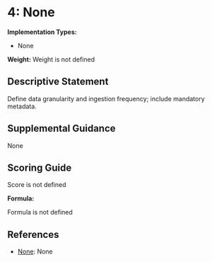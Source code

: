 # 4: None

**Implementation Types:**

- None

**Weight:** Weight is not defined

## Descriptive Statement

Define data granularity and ingestion frequency; include mandatory metadata.

## Supplemental Guidance

None

## Scoring Guide

Score is not defined

**Formula:**

Formula is not defined

## References

- [None](None): None
